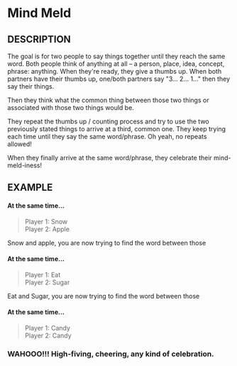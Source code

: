 # Mind Meld

## DESCRIPTION

The goal is for two people to say things together until they reach the same word. Both people think of anything at all – a person, place, idea, concept, phrase: anything. When they're ready, they give a thumbs up. When both partners have their thumbs up, one/both partners say "3... 2... 1..." then they say their things.

Then they think what the common thing between those two things or associated with those two things would be.

They repeat the thumbs up / counting process and try to use the two previously stated things to arrive at a third, common one. They keep trying each time until they say the same word/phrase. Oh yeah, no repeats allowed!

When they finally arrive at the same word/phrase, they celebrate their mind-meld-iness! 

## EXAMPLE

#### At the same time...

> Player 1: Snow  
> Player 2: Apple

Snow and apple, you are now trying to find the word between those

#### At the same time...

> Player 1: Eat  
> Player 2: Sugar

Eat and Sugar, you are now trying to find the word between those

#### At the same time...

> Player 1: Candy  
> Player 2: Candy

### WAHOOO!!! High-fiving, cheering, any kind of celebration.

